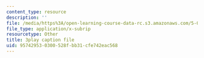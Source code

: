 ```yaml
---
content_type: resource
description: ''
file: /media/https%3A/open-learning-course-data-rc.s3.amazonaws.com/5-07sc-biological-chemistry-i-fall-2013/957429530300528fbb31cfe742eac568_345Wz_7CrN4.vtt
file_type: application/x-subrip
resourcetype: Other
title: 3play caption file
uid: 95742953-0300-528f-bb31-cfe742eac568
---
```

